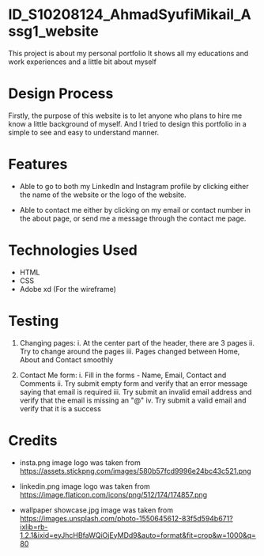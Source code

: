 # ID_S10208124_AhmadSyufiMikail_Assg1_website
This project is about my personal portfolio It shows all my educations and work experiences and a little bit about myself

# Design Process
Firstly, the purpose of this website is to let anyone who plans to hire me know a little background of myself. And I tried to design this portfolio in a simple to see and easy to understand manner.

# Features
- Able to go to both my LinkedIn and Instagram profile by clicking either the name of the website or the logo of the website.

- Able to contact me either by clicking on my email or contact number in the about page, or send me a message through the contact me page.

# Technologies Used
- HTML
- CSS
- Adobe xd (For the wireframe)

# Testing
1. Changing pages:
  i. At the center part of the header, there are 3 pages
  ii. Try to change around the pages
  iii. Pages changed between Home, About and Contact smoothly
  
2. Contact Me form:
  i. Fill in the forms - Name, Email, Contact and Comments
  ii. Try submit empty form and verify that an error message saying that email is required
  iii. Try submit an invalid email address and verify that the email is missing an "@"
  iv. Try submit a valid email and verify that it is a success

# Credits
- insta.png image logo was taken from https://assets.stickpng.com/images/580b57fcd9996e24bc43c521.png

- linkedin.png image logo was taken from https://image.flaticon.com/icons/png/512/174/174857.png

- wallpaper showcase.jpg image was taken from https://images.unsplash.com/photo-1550645612-83f5d594b671?ixlib=rb-1.2.1&ixid=eyJhcHBfaWQiOjEyMDd9&auto=format&fit=crop&w=1000&q=80
